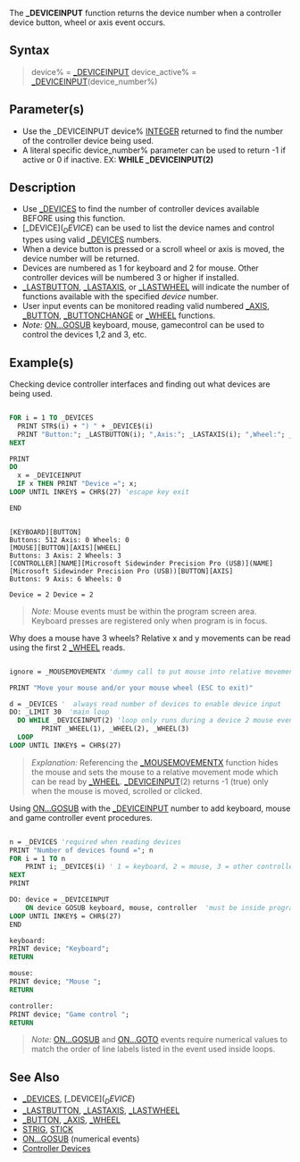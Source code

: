 The **_DEVICEINPUT** function returns the device number when a controller device button, wheel or axis event occurs.

## Syntax

> device% = [_DEVICEINPUT](_DEVICEINPUT)
> device_active% = [_DEVICEINPUT](_DEVICEINPUT)(device_number%)

## Parameter(s)

* Use the _DEVICEINPUT  device% [INTEGER](INTEGER) returned to find the number of the controller device being used.
* A literal specific device_number% parameter can be used to return -1 if active or 0 if inactive. EX: **WHILE _DEVICEINPUT(2)** 

## Description

* Use [_DEVICES](_DEVICES) to find the number of controller devices available BEFORE using this function.
* [_DEVICE$](_DEVICE$) can be used to list the device names and control types using valid [_DEVICES](_DEVICES) numbers.
* When a device button is pressed or a scroll wheel or axis is moved, the device number will be returned.
* Devices are numbered as 1 for keyboard and 2 for mouse. Other controller devices will be numbered 3 or higher if installed.
* [_LASTBUTTON](_LASTBUTTON), [_LASTAXIS](_LASTAXIS), or [_LASTWHEEL](_LASTWHEEL) will indicate the number of functions available with the specified *device* number. 
* User input events can be monitored reading valid numbered [_AXIS](_AXIS), [_BUTTON](_BUTTON), [_BUTTONCHANGE](_BUTTONCHANGE) or [_WHEEL](_WHEEL) functions.
* *Note:* [ON...GOSUB](ON...GOSUB) keyboard, mouse, gamecontrol can be used to control the devices 1,2 and 3, etc. 

## Example(s)

Checking device controller interfaces and finding out what devices are being used.

```vb

FOR i = 1 TO _DEVICES
  PRINT STR$(i) + ") " + _DEVICE$(i)
  PRINT "Button:"; _LASTBUTTON(i); ",Axis:"; _LASTAXIS(i); ",Wheel:"; _LASTWHEEL(i)
NEXT

PRINT
DO
  x = _DEVICEINPUT
  IF x THEN PRINT "Device ="; x;
LOOP UNTIL INKEY$ = CHR$(27) 'escape key exit

END 

```

```text

[KEYBOARD][BUTTON]
Buttons: 512 Axis: 0 Wheels: 0
[MOUSE][BUTTON][AXIS][WHEEL]
Buttons: 3 Axis: 2 Wheels: 3
[CONTROLLER][NAME][Microsoft Sidewinder Precision Pro (USB)](NAME][Microsoft Sidewinder Precision Pro (USB))[BUTTON][AXIS]
Buttons: 9 Axis: 6 Wheels: 0

Device = 2 Device = 2

```

> *Note:* Mouse events must be within the program screen area. Keyboard presses are registered only when program is in focus.

Why does a mouse have 3 wheels? Relative x and y movements can be read using the first 2 [_WHEEL](_WHEEL) reads.

```vb

ignore = _MOUSEMOVEMENTX 'dummy call to put mouse into relative movement mode

PRINT "Move your mouse and/or your mouse wheel (ESC to exit)"

d = _DEVICES '  always read number of devices to enable device input
DO: _LIMIT 30  'main loop
  DO WHILE _DEVICEINPUT(2) 'loop only runs during a device 2 mouse event
        PRINT _WHEEL(1), _WHEEL(2), _WHEEL(3)
  LOOP 
LOOP UNTIL INKEY$ = CHR$(27) 

```

> *Explanation:* Referencing the [_MOUSEMOVEMENTX](_MOUSEMOVEMENTX) function hides the mouse and sets the mouse to a relative movement mode which can be read by [_WHEEL](_WHEEL). [_DEVICEINPUT](_DEVICEINPUT)(2) returns -1 (true) only when the mouse is moved, scrolled or clicked.

Using [ON...GOSUB](ON...GOSUB) with the [_DEVICEINPUT](_DEVICEINPUT) number to add keyboard, mouse and game controller event procedures.

```vb

n = _DEVICES 'required when reading devices
PRINT "Number of devices found ="; n
FOR i = 1 TO n
    PRINT i; _DEVICE$(i) ' 1 = keyboard, 2 = mouse, 3 = other controller, etc.
NEXT
PRINT

DO: device = _DEVICEINPUT
    ON device GOSUB keyboard, mouse, controller  'must be inside program loop
LOOP UNTIL INKEY$ = CHR$(27)
END

keyboard:
PRINT device; "Keyboard";
RETURN

mouse:
PRINT device; "Mouse ";
RETURN

controller:
PRINT device; "Game control ";
RETURN 

```

> *Note:* [ON...GOSUB](ON...GOSUB) and [ON...GOTO](ON...GOTO) events require numerical values to match the order of line labels listed in the event used inside loops.

## See Also

* [_DEVICES](_DEVICES), [_DEVICE$](_DEVICE$)
* [_LASTBUTTON](_LASTBUTTON), [_LASTAXIS](_LASTAXIS), [_LASTWHEEL](_LASTWHEEL)
* [_BUTTON](_BUTTON), [_AXIS](_AXIS), [_WHEEL](_WHEEL)
* [STRIG](STRIG), [STICK](STICK)
* [ON...GOSUB](ON...GOSUB) (numerical events)
* [Controller Devices](Controller-Devices)
